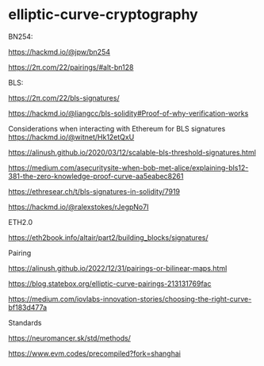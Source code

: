 # elliptic-curve-cryptography

BN254:

https://hackmd.io/@jpw/bn254

https://2π.com/22/pairings/#alt-bn128


BLS:

https://2π.com/22/bls-signatures/

https://hackmd.io/@liangcc/bls-solidity#Proof-of-why-verification-works

Considerations when interacting with Ethereum for BLS signatures    https://hackmd.io/@witnet/Hk12etQxU

https://alinush.github.io/2020/03/12/scalable-bls-threshold-signatures.html

https://medium.com/asecuritysite-when-bob-met-alice/explaining-bls12-381-the-zero-knowledge-proof-curve-aa5eabec8261

https://ethresear.ch/t/bls-signatures-in-solidity/7919

https://hackmd.io/@ralexstokes/rJegpNo7I


ETH2.0

https://eth2book.info/altair/part2/building_blocks/signatures/


Pairing

https://alinush.github.io/2022/12/31/pairings-or-bilinear-maps.html

https://blog.statebox.org/elliptic-curve-pairings-213131769fac

https://medium.com/iovlabs-innovation-stories/choosing-the-right-curve-bf183d477a

Standards

https://neuromancer.sk/std/methods/

https://www.evm.codes/precompiled?fork=shanghai
